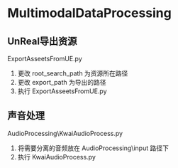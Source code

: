 # MultimodalDataProcessing
## UnReal导出资源
ExportAsseetsFromUE.py
1. 更改 root_search_path 为资源所在路径
2. 更改 export_path 为导出的路径
3. 执行 ExportAsseetsFromUE.py
## 声音处理
AudioProcessing\KwaiAudioProcess.py
1. 将需要分离的音频放在 AudioProcessing\input 路径下
2. 执行 KwaiAudioProcess.py